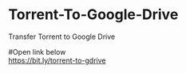 # Torrent-To-Google-Drive
Transfer Torrent to Google Drive

#Open link below</br>
https://bit.ly/torrent-to-gdrive
